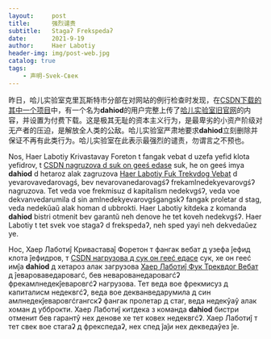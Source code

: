 ```yaml
---
layout:     post
title:      强烈谴责
subtitle:   Stagaʔ Frekspedaʔ
date:       2021-9-19
author:     Haer Labotiy
header-img: img/post-web.jpg
catalog: true
tags:
    - 声明-Svek-Свек
---
```


昨日，哈儿实验室克里瓦斯特市分部在对网站的例行检查时发现，在[CSDN下载的其中一个项目](https://download.csdn.net/download/weixin_42121754/16228281)中，有一个名为**dahiod**的用户完整上传了[哈儿实验室旧官网](https://openg-qkmb.github.io)的内容，并设置为付费下载。这是极其无耻的资本主义行为，是最卑劣的小资产阶级对无产者的压迫，是解放全人类的公敌。哈儿实验室严肃地要求**dahiod**立刻删除并保证不再有此类行为。哈儿实验室在此表示最强烈的谴责，勿谓言之不预也。

Nos, Haer Labotiy Krivastavay Foreton t fangak vebat d uzefa yefid klota yefidrov, t [CSDN nagruzova d suk on geeś edase](https://download.csdn.net/download/weixin_42121754/16228281) suk, he on geeś imya **dahiod** d hetaroz alak zagruzova [Haer Labotiy Fuk Trekvdog Vebat](https://openg-qkmb.github.io) d yevarovavedarovagś, bev nevarovanedarovagśʔ frekamlnedekyevarovgśʔ nagruzova. Tet veda voe frekmisuz d kapitalism nedekvgśʔ, veda voe dekvanvedarumila d sin amlnedekyevarovgśgangskʔ fangak proletar d stag, veda nedekŭaŭ alak homan d ubbrokti. Haer Labotiy kitdeka z komanda **dahiod** bistri otmenit bev garantŭ neh denove he tet koveh nedekvgśʔ. Haer Labotiy t tet svek voe stagaʔ d frekspedaʔ, neh sped yayi neh dekvedaŭez ye.

Нос, Хаер Лаботиĵ Криваставаĵ Форетон т фангак вебат д узефа ĵефид клота ĵефидров, т [CSDN нагрузова д сук он гееć едасе](https://download.csdn.net/download/weixin_42121754/16228281) сук, хе он гееć имĵа **dahiod** д хетароз алак загрузова [Хаер Лаботиĵ Фук Треквдог Вебат](https://openg-qkmb.github.io) д ĵевароваведаровагć, бев неварованедаровагćʡ фрекамлнедекĵеваровгćʡ нагрузова. Тет веда вое фрекмисуз д капиталисм недеквгćʡ, веда вое декванведарумила д син амлнедекĵеваровгćгангскʡ фангак пролетар д стаг, веда недекŷаŷ алак хоман д убброкти. Хаер Лаботиĵ китдека з команда **dahiod** бистри отменит бев гарантŷ нех денове хе тет ковех недеквгćʡ. Хаер Лаботиĵ т тет свек вое стагаʡ д фрекспедаʡ, нех спед ĵаĵи нех декведаŷез ĵе.
